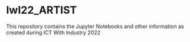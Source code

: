 # IwI22_ARTIST
This repository contains the Jupyter Notebooks and other information as created during ICT With Industry 2022
